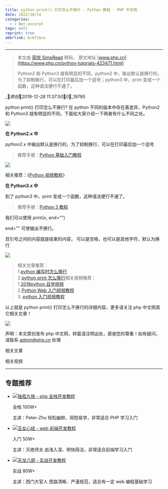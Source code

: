 ```yaml
---
title: python print() 打印怎么不换行 - Python 教程 - PHP 中文网
date: 2022/10/14
categories:
  - - Net-excerpt
tags: null
reprint: true
abbrlink: bcbf16ce
---
```



---
> 本文由 [简悦 SimpRead](http://ksria.com/simpread/) 转码， 原文地址 [www.php.cn](https://www.php.cn/python-tutorials-423471.html)

> Python2 和 Python3 就有明显的不同，python2 中，输出默认是换行的，为了抑制换行，可以在打印最后加一个逗号；python3 中，print 变成一个函数，这种语法便行不通了。

__原创__2019-12-28 11:37:50__0__19795

python print() 打印怎么不换行? 在 python 不同的版本中存在着差异，Python2 和 Python3 就有明显的不同。下面给大家介绍一下两者有什么不同之处。

![](https://img.php.cn/upload/article/000/000/037/5d0b19f22d9ee649.jpg)

**在 Python2.x 中**

python2.x 中输出默认是换行的，为了抑制换行，可以在打印最后加一个逗号

> 推荐手册：[Python 基础入门教程](https://www.php.cn/course/32.html)  

![](https://img.php.cn/upload/image/968/999/762/1560215808607564.png)

相关推荐：《[Python 视频教程](http://www.php.cn/course/list/30.html)》

**在 Python3.x 中**

到了 python3 中，print 变成一个函数，这种语法便行不通了。

> 推荐手册：[Python 3 教程](https://www.php.cn/course/50.html)

我们可以使用 print(x, end="")

end="" 可使输出不换行。

双引号之间的内容就是结束的内容， 可以是空格，也可以是其他字符，默认为换行

![](https://img.php.cn/upload/image/681/869/157/1560215830412404.png)

> 相关文章推荐：  
> 1.[python 编写时怎么换行](https://www.php.cn/python-tutorials-419100.html)  
> 2.[python print 怎么换行](https://www.php.cn/python-tutorials-421297.html)相关视频推荐：  
> 1.[2019python 自学视频](https://www.php.cn/course/1078.html)  
> 2.[Python Web 入门视频教程](https://www.php.cn/course/796.html)  
> 3. [python 入门视频教程](https://www.py.cn/course/list/97/type/2.html)

以上就是 python print() 打印怎么不换行的详细内容，更多请关注 php 中文网其它相关文章！

[![](https://img.php.cn/upload/article/000/000/003/60d557b50f89a276.jpg)](https://www.php.cn/k.html)

声明：本文原创发布 php 中文网，转载请注明出处，感谢您的尊重！如有疑问，请联系 admin@php.cn 处理

相关文章

相关视频

* * *

专题推荐
----

*   [![](https://img.php.cn/upload/article/000/000/003/5d1ef1e9e866e635.jpg)](https://www.php.cn/map/dugu.html)[独孤九贱 - php 全栈开发教程](https://www.php.cn/map/dugu.html)
    
    全栈 100W+
    
    主讲：Peter-Zhu 轻松幽默、简短易学，非常适合 PHP 学习入门
    
*   [![](https://img.php.cn/upload/article/000/000/003/5d1ef236ca878949.jpg)](https://www.php.cn/map/yunv.html)[玉女心经 - web 前端开发教程](https://www.php.cn/map/yunv.html)
    
    入门 50W+
    
    主讲：灭绝师太 由浅入深、明快简洁，非常适合前端学习入门
    
*   [![](https://img.php.cn/upload/article/000/000/003/5d1ef2477c7d7587.jpg)](https://www.php.cn/toutiao-409221.html)[天龙八部 - 实战开发教程](https://www.php.cn/toutiao-409221.html)
    
    实战 80W+
    
    主讲：西门大官人 思路清晰、严谨规范，适合有一定 web 编程基础学习